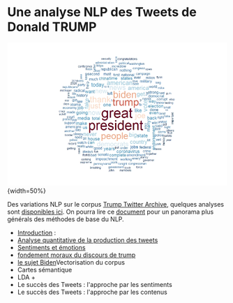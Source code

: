 # Une analyse NLP des Tweets de Donald TRUMP

![](greatpresident.jpeg){width=50%}

Des variations NLP sur le corpus [Trump Twitter Archive](https://www.thetrumparchive.com/), quelques analyses sont [disponibles ici](https://benaventc.github.io/TrumpTwitterArchive_variation/trump.html). On pourra lire ce [document](https://www.researchgate.net/publication/337744581_NLP_text_mining_V40_-_une_introduction_-_cours_programme_doctoral) pour un panorama plus générals des méthodes de base du NLP.

 * [Introduction](https://benaventc.github.io/TrumpTwitterArchive_variation/trump1introduction.html) : 
 * [Analyse quantitative de la production des tweets](https://benaventc.github.io/TrumpTwitterArchive_variation/trump2descriptionquanti.html)
 * [Sentiments et émotions](https://benaventc.github.io/TrumpTwitterArchive_variation/trump3Extractiondusentiment.html)
 * [fondement moraux du discours de trump](https://benaventc.github.io/TrumpTwitterArchive_variation/trump4fondementmoraux.html)
 * [le sujet Biden]()Vectorisation du corpus
 * Cartes sémantique
 * LDA +
 * Le succès des Tweets : l'approche par les sentiments
 * Le succès des Tweets : l'approche par les contenus

